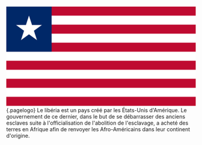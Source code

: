 <!-- TITLE: Libéria -->
<!-- SUBTITLE: Présentation du Libéria -->

![Flag Of Liberia](/uploads/flag/flag-of-liberia.png "Flag Of Liberia"){.pagelogo}
Le libéria est un pays créé par les États-Unis d'Amérique. Le gouvernement de ce dernier, dans le but de se débarrasser des anciens esclaves suite à l'officialisation de l'abolition de l'esclavage, a acheté des terres en Afrique afin de renvoyer les Afro-Américains dans leur continent d'origine.